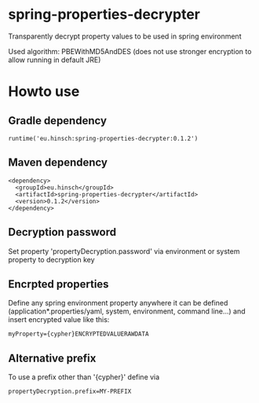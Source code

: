 # spring-properties-decrypter
Transparently decrypt property values to be used in spring environment

Used algorithm: PBEWithMD5AndDES (does not use stronger encryption to allow running in default JRE)

# Howto use

## Gradle dependency
```
runtime('eu.hinsch:spring-properties-decrypter:0.1.2')
```

## Maven dependency
```
<dependency>
  <groupId>eu.hinsch</groupId>
  <artifactId>spring-properties-decrypter</artifactId>
  <version>0.1.2</version>
</dependency>
```

## Decryption password
Set property 'propertyDecryption.password' via environment or system property to decryption key

## Encrpted properties
Define any spring environment property anywhere it can be defined (application*.properties/yaml, system, environment, command line...) and insert encrypted value like this:
```
myProperty={cypher}ENCRYPTEDVALUERAWDATA
```

## Alternative prefix
To use a prefix other than '{cypher}' define via
```
propertyDecryption.prefix=MY-PREFIX
```
